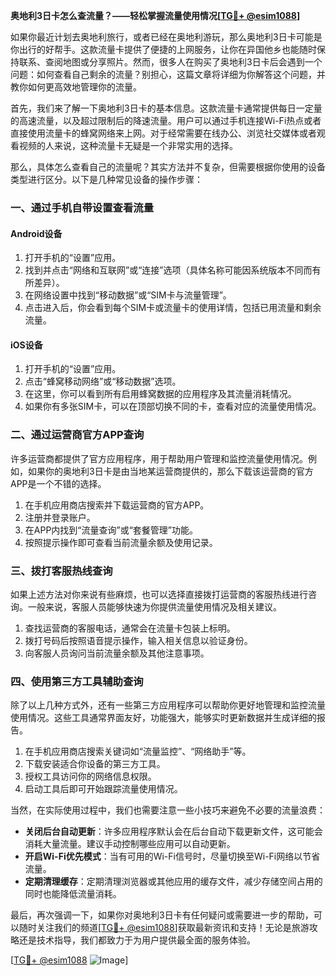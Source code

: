 **奥地利3日卡怎么查流量？——轻松掌握流量使用情况[[TG💪+ @esim1088](https://t.me/s/esim1088)]**

如果你最近计划去奥地利旅行，或者已经在奥地利游玩，那么奥地利3日卡可能是你出行的好帮手。这款流量卡提供了便捷的上网服务，让你在异国他乡也能随时保持联系、查阅地图或分享照片。然而，很多人在购买了奥地利3日卡后会遇到一个问题：如何查看自己剩余的流量？别担心，这篇文章将详细为你解答这个问题，并教你如何更高效地管理你的流量。

首先，我们来了解一下奥地利3日卡的基本信息。这款流量卡通常提供每日一定量的高速流量，以及超过限制后的降速流量。用户可以通过手机连接Wi-Fi热点或者直接使用流量卡的蜂窝网络来上网。对于经常需要在线办公、浏览社交媒体或者观看视频的人来说，这种流量卡无疑是一个非常实用的选择。

那么，具体怎么查看自己的流量呢？其实方法并不复杂，但需要根据你使用的设备类型进行区分。以下是几种常见设备的操作步骤：

### **一、通过手机自带设置查看流量**
#### **Android设备**
1. 打开手机的“设置”应用。
2. 找到并点击“网络和互联网”或“连接”选项（具体名称可能因系统版本不同而有所差异）。
3. 在网络设置中找到“移动数据”或“SIM卡与流量管理”。
4. 点击进入后，你会看到每个SIM卡或流量卡的使用详情，包括已用流量和剩余流量。

#### **iOS设备**
1. 打开手机的“设置”应用。
2. 点击“蜂窝移动网络”或“移动数据”选项。
3. 在这里，你可以看到所有启用蜂窝数据的应用程序及其流量消耗情况。
4. 如果你有多张SIM卡，可以在顶部切换不同的卡，查看对应的流量使用情况。

### **二、通过运营商官方APP查询**
许多运营商都提供了官方应用程序，用于帮助用户管理和监控流量使用情况。例如，如果你的奥地利3日卡是由当地某运营商提供的，那么下载该运营商的官方APP是一个不错的选择。
1. 在手机应用商店搜索并下载运营商的官方APP。
2. 注册并登录账户。
3. 在APP内找到“流量查询”或“套餐管理”功能。
4. 按照提示操作即可查看当前流量余额及使用记录。

### **三、拨打客服热线查询**
如果上述方法对你来说有些麻烦，也可以选择直接拨打运营商的客服热线进行咨询。一般来说，客服人员能够快速为你提供流量使用情况及相关建议。
1. 查找运营商的客服电话，通常会在流量卡包装上标明。
2. 拨打号码后按照语音提示操作，输入相关信息以验证身份。
3. 向客服人员询问当前流量余额及其他注意事项。

### **四、使用第三方工具辅助查询**
除了以上几种方式外，还有一些第三方应用程序可以帮助你更好地管理和监控流量使用情况。这些工具通常界面友好，功能强大，能够实时更新数据并生成详细的报告。
1. 在手机应用商店搜索关键词如“流量监控”、“网络助手”等。
2. 下载安装适合你设备的第三方工具。
3. 授权工具访问你的网络信息权限。
4. 启动工具后即可开始跟踪流量使用情况。

当然，在实际使用过程中，我们也需要注意一些小技巧来避免不必要的流量浪费：
- **关闭后台自动更新**：许多应用程序默认会在后台自动下载更新文件，这可能会消耗大量流量。建议手动控制哪些应用可以自动更新。
- **开启Wi-Fi优先模式**：当有可用的Wi-Fi信号时，尽量切换至Wi-Fi网络以节省流量。
- **定期清理缓存**：定期清理浏览器或其他应用的缓存文件，减少存储空间占用的同时也能降低流量消耗。

最后，再次强调一下，如果你对奥地利3日卡有任何疑问或需要进一步的帮助，可以随时关注我们的频道[[TG💪+ @esim1088](https://t.me/s/esim1088)]获取最新资讯和支持！无论是旅游攻略还是技术指导，我们都致力于为用户提供最全面的服务体验。

[[TG💪+ @esim1088](https://t.me/s/esim1088) ![Image](https://i.postimg.cc/4NQfJmqS/Snipaste-2025-05-13-00-14-12.png)]
